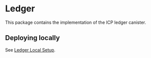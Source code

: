 # Ledger

This package contains the implementation of the ICP ledger canister.

## Deploying locally

See [Ledger Local Setup](https://internetcomputer.org/docs/current/developer-docs/functionality/ledger/ledger-local-setup).
